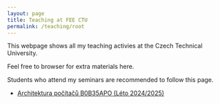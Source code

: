 ```yaml
---
layout: page
title: Teaching at FEE CTU
permalink: /teaching/root
---
```


This webpage shows all my teaching activies at the Czech Technical University.

Feel free to browser for extra materials here.

Students who attend my seminars are recommended to follow this page.

- [Architektura počítačů B0B35APO (Léto 2024/2025)](/teaching/apo-s-24)